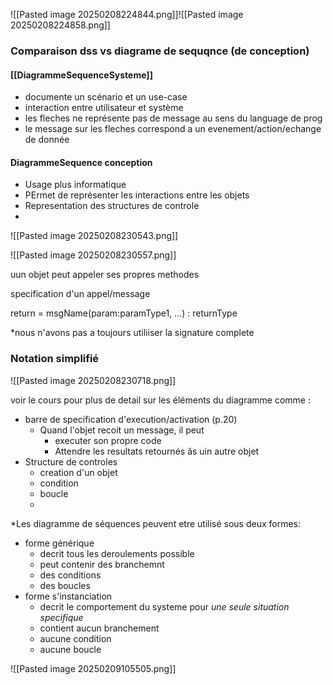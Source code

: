![[Pasted image 20250208224844.png]]![[Pasted image 20250208224858.png]]


### Comparaison dss vs diagrame de sequqnce (de conception)

#### [[DiagrammeSequenceSysteme]] 
- documente un scénario et un use-case 
- interaction entre utilisateur et système
- les fleches ne représente pas de message au sens du language de prog
- le message sur les fleches correspond a un evenement/action/echange de donnée

#### DiagrammeSequence conception 
- Usage plus informatique
- PErmet de représenter les interactions entre les objets 
- Representation des structures de controle
- 


![[Pasted image 20250208230543.png]]


![[Pasted image 20250208230557.png]]


uun objet peut appeler ses propres methodes 



specification d'un appel/message

return = msgName(param:paramType1, …) : returnType


*nous n'avons pas a toujours utiliiser la signature complete


### Notation simplifié

![[Pasted image 20250208230718.png]]



voir le cours pour plus de detail sur les éléments du diagramme comme : 
- barre de specification d'execution/activation (p.20) 
	- Quand l'objet recoit un message, il peut
		- executer son propre code
		- Attendre les resultats retournés âs uin autre objet 
- Structure de controles
	- creation d'un objet
	- condition
	- boucle
	- 


*Les diagramme de séquences peuvent etre utilisé sous deux formes:
- forme générique
	- decrit tous les deroulements possible
	- peut contenir des branchemnt
	- des conditions
	- des boucles
- forme s'instanciation
	- decrit le comportement du systeme pour *une seule situation specifique*
	- contient aucun branchement
	- aucune condition 
	- aucune boucle

![[Pasted image 20250209105505.png]]
